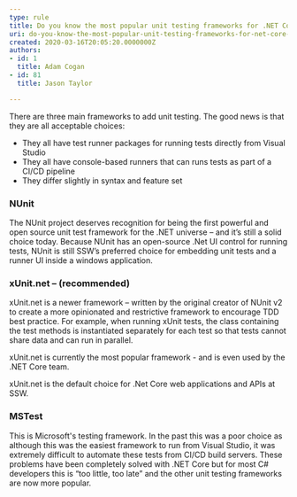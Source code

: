 ```yaml
---
type: rule
title: Do you know the most popular unit testing frameworks for .NET Core applications?
uri: do-you-know-the-most-popular-unit-testing-frameworks-for-net-core-applications
created: 2020-03-16T20:05:20.0000000Z
authors:
- id: 1
  title: Adam Cogan
- id: 81
  title: Jason Taylor

---
```




<span class='intro'> There are three main frameworks to add unit testing. The good news is that they are all acceptable choices&#58;<ul><li>They all have test runner packages for running tests directly from Visual Studio</li><li>They all have console-based runners that can runs tests as part of a CI/CD pipeline</li><li>They differ slightly in syntax and feature set<br></li></ul> </span>

<h3 class="ssw15-rteElement-H3">​NUnit​​<br></h3><p class="ssw15-rteElement-P">The NUnit project deserves recognition for being the first powerful and open source unit test framework for the .NET universe – and it’s still a solid choice today. Because&#160;NUnit has an open-source .Net UI control for running tests, NUnit is still SSW’s preferred choice for embedding unit tests and a runner UI inside a windows application.<br></p><h3 class="ssw15-rteElement-H3">xUnit.net – <span class="ssw15-rteStyle-Highlight">(recommended)</span>​​<br></h3><p class="ssw15-rteElement-P">xUnit.net is a newer framework – written by the original creator of NUnit v2 to create a more opinionated and restrictive framework to encourage TDD best practice. For example, when running xUnit tests, the class containing the test methods is instantiated separately for each test so that tests cannot share data and​​​ can run in parallel.</p><p class="ssw15-rteElement-P">xUnit.net is currently the most popular framework - and is ​​even used by the .NET&#160;Core team.&#160;</p><p class="ssw15-rteElement-P">xUnit.net is the default choice for .N​et Core web applications and APIs at SSW.<br></p><h3 class="ssw15-rteElement-H3">MSTest​<br></h3><p class="ssw15-rteElement-P">This is Microsoft's testing framework. In the past this was a poor choice as although this was the easiest framework to run from Visual Studio, it was extremely difficult to automate these tests from CI/CD build servers. These problems have been completely solved with .NET&#160;Core but for most C# developers this is “too little, too late” and the other unit testing frameworks are now more popular.<br><br></p>


